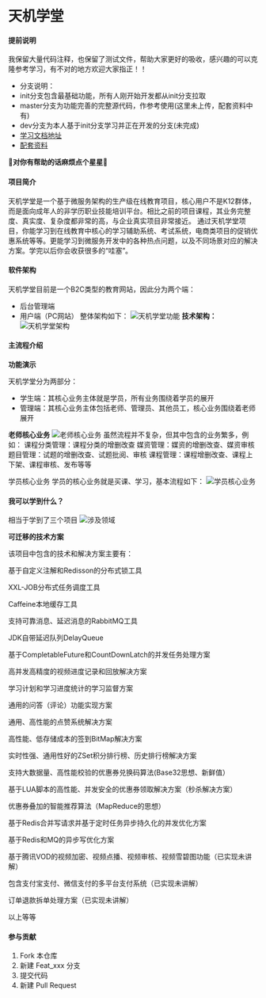 # 天机学堂

#### 提前说明
我保留大量代码注释，也保留了测试文件，帮助大家更好的吸收，感兴趣的可以克隆参考学习，有不对的地方欢迎大家指正！！

- 分支说明：
- init分支包含最基础功能，所有人刚开始开发都从init分支拉取
- master分支为功能完善的完整源代码，作参考使用(这里未上传，配套资料中有)
- dev分支为本人基于init分支学习并正在开发的分支(未完成)
- [学习文档地址](https://b11et3un53m.feishu.cn/wiki/wikcnrigEuKkRaba6YaZubSuINf)
- [配套资料](https://pan.baidu.com/s/1xH1_5-rp28TSpZz97fmdBg?pwd=1024)

 **🌟对你有帮助的话麻烦点个星星🌟** 
#### 项目简介
天机学堂是一个基于微服务架构的生产级在线教育项目，核心用户不是K12群体，而是面向成年人的非学历职业技能培训平台。相比之前的项目课程，其业务完整度、真实度、复杂度都非常的高，与企业真实项目非常接近。
通过天机学堂项目，你能学习到在线教育中核心的学习辅助系统、考试系统，电商类项目的促销优惠系统等等。更能学习到微服务开发中的各种热点问题，以及不同场景对应的解决方案。学完以后你会收获很多的“哇塞”。

#### 软件架构
天机学堂目前是一个B2C类型的教育网站，因此分为两个端：
- 后台管理端
- 用户端（PC网站）
整体架构如下：
![天机学堂功能](https://s2.loli.net/2023/12/07/RjtPuOq9WIwJfLK.png "天机学堂功能")
 **技术架构：** 
![天机学堂架构](https://s2.loli.net/2023/12/07/C2G1HWRDLI8oJdj.png "天机学堂架构")
#### 主流程介绍
 **功能演示**
 
天机学堂分为两部分：

- 学生端：其核心业务主体就是学员，所有业务围绕着学员的展开
- 管理端：其核心业务主体包括老师、管理员、其他员工，核心业务围绕着老师展开

 **老师核心业务** 
![老师核心业务](https://s2.loli.net/2023/12/07/2udCM1tkPZwbaKQ.png "老师核心业务")
虽然流程并不复杂，但其中包含的业务繁多，例如：
课程分类管理：课程分类的增删改查
媒资管理：媒资的增删改查、媒资审核
题目管理：试题的增删改查、试题批阅、审核
课程管理：课程增删改查、课程上下架、课程审核、发布等等

学员核心业务
学员的核心业务就是买课、学习，基本流程如下：
![学员核心业务](https://s2.loli.net/2023/12/07/Cr9VAPDc7S2EZpG.png "学员核心业务")
#### 我可以学到什么？
相当于学到了三个项目
![涉及领域](https://s2.loli.net/2023/12/07/3SCQwN4kbY7TmhG.png "涉及领域")

 **可迁移的技术方案** 

该项目中包含的技术和解决方案主要有：

基于自定义注解和Redisson的分布式锁工具

XXL-JOB分布式任务调度工具

Caffeine本地缓存工具

支持可靠消息、延迟消息的RabbitMQ工具

JDK自带延迟队列DelayQueue

基于CompletableFuture和CountDownLatch的并发任务处理方案

高并发高精度的视频进度记录和回放解决方案

学习计划和学习进度统计的学习监督方案

通用的问答（评论）功能实现方案

通用、高性能的点赞系统解决方案

高性能、低存储成本的签到BitMap解决方案

实时性强、通用性好的ZSet积分排行榜、历史排行榜解决方案

支持大数据量、高性能校验的优惠券兑换码算法(Base32思想、新鲜值）

基于LUA脚本的高性能、并发安全的优惠券领取解决方案（秒杀解决方案）

优惠券叠加的智能推荐算法（MapReduce的思想）

基于Redis合并写请求并基于定时任务异步持久化的并发优化方案

基于Redis和MQ的异步写优化方案

基于腾讯VOD的视频加密、视频点播、视频审核、视频雪碧图功能（已实现未讲解）

包含支付宝支付、微信支付的多平台支付系统（已实现未讲解）

订单退款拆单处理方案（已实现未讲解）

以上等等
#### 参与贡献

1.  Fork 本仓库
2.  新建 Feat_xxx 分支
3.  提交代码
4.  新建 Pull Request
